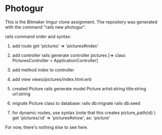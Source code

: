 # Photogur

This is the Bitmaker Imgur clone assignment. The repository was generated with
the command "rails new photogur".

rails command order and syntax:

1. add route
  get 'pictures' => 'pictures#index'

2. add controller
  rails generate controller pictures
  [=> class PicturesController < ApplicationController]

3. add method index to controller

4. add view
  views/pictures/index.html.erb

5. created Picture
  rails generate model Picture artist:string title:string url:string

6. migrate Picture class to database:
  rails db:migrate
  rails db:seed

7. for dynamic routes, use syntax (note that this creates picture_path(id) )
  get 'pictures/:id' => 'pictures#show', as: 'picture'



For now, there's nothing else to see here.
